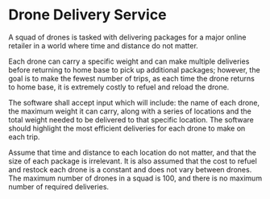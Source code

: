 # Drone Delivery Service

A squad of drones is tasked with delivering packages for a major online retailer in a
world where time and distance do not matter.

Each drone can carry a specific weight and can make multiple deliveries before
returning to home base to pick up additional packages; however, the goal is to make
the fewest number of trips, as each time the drone returns to home base, it is
extremely costly to refuel and reload the drone.

The software shall accept input which will include: the name of each drone, the
maximum weight it can carry, along with a series of locations and the total weight
needed to be delivered to that specific location. The software should highlight the most
efficient deliveries for each drone to make on each trip.

Assume that time and distance to each location do not matter, and that the size of
each package is irrelevant. It is also assumed that the cost to refuel and restock each
drone is a constant and does not vary between drones.
The maximum number of drones in a squad is 100, and there is no maximum number
of required deliveries.

